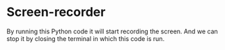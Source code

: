 # Screen-recorder
By running this Python code it will start recording the screen. And we can stop it by closing the terminal in which this code is run.
